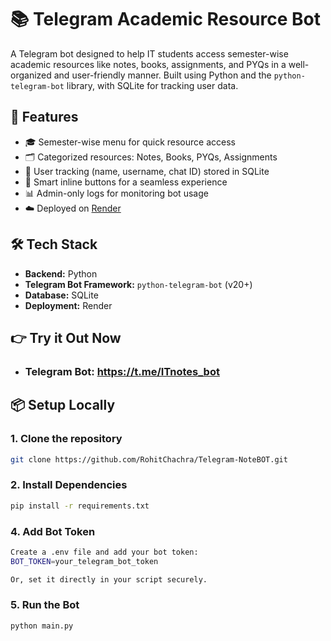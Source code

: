 # 📚 Telegram Academic Resource Bot

A Telegram bot designed to help IT students access semester-wise academic resources like notes, books, assignments, and PYQs in a well-organized and user-friendly manner. Built using Python and the `python-telegram-bot` library, with SQLite for tracking user data.

## 🚀 Features

- 🎓 Semester-wise menu for quick resource access
- 🗂️ Categorized resources: Notes, Books, PYQs, Assignments
- 👥 User tracking (name, username, chat ID) stored in SQLite
- 🧠 Smart inline buttons for a seamless experience
- 📊 Admin-only logs for monitoring bot usage
- ☁️ Deployed on [Render](https://render.com)



## 🛠️ Tech Stack

- **Backend:** Python
- **Telegram Bot Framework:** `python-telegram-bot` (v20+)
- **Database:** SQLite
- **Deployment:** Render



## 👉 Try it Out Now

- ### **Telegram Bot:** https://t.me/ITnotes_bot

## 📦 Setup Locally

### 1. Clone the repository
```bash
git clone https://github.com/RohitChachra/Telegram-NoteBOT.git
```

### 2. Install Dependencies
```bash
pip install -r requirements.txt
```

### 4. Add Bot Token
```bash
Create a .env file and add your bot token:
BOT_TOKEN=your_telegram_bot_token

Or, set it directly in your script securely.
```

### 5. Run the Bot
```bash
python main.py
```